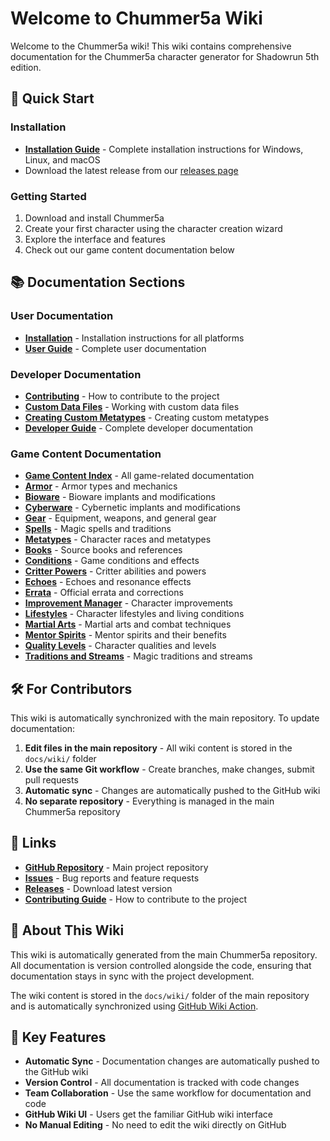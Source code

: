# Welcome to Chummer5a Wiki

Welcome to the Chummer5a wiki! This wiki contains comprehensive documentation for the Chummer5a character generator for Shadowrun 5th edition.

## 🚀 Quick Start

### Installation
- **[Installation Guide](Installation.md)** - Complete installation instructions for Windows, Linux, and macOS
- Download the latest release from our [releases page](https://github.com/chummer5a/chummer5a/releases)

### Getting Started
1. Download and install Chummer5a
2. Create your first character using the character creation wizard
3. Explore the interface and features
4. Check out our game content documentation below

## 📚 Documentation Sections

### User Documentation
- **[Installation](Installation.md)** - Installation instructions for all platforms
- **[User Guide](user-guide/README.md)** - Complete user documentation

### Developer Documentation
- **[Contributing](Contributing.md)** - How to contribute to the project
- **[Custom Data Files](Custom-Data-Files.md)** - Working with custom data files
- **[Creating Custom Metatypes](Creating-custom-metatypes.md)** - Creating custom metatypes
- **[Developer Guide](developer-guide/README.md)** - Complete developer documentation

### Game Content Documentation
- **[Game Content Index](game-content/README.md)** - All game-related documentation
- **[Armor](Armor.md)** - Armor types and mechanics
- **[Bioware](Bioware.md)** - Bioware implants and modifications
- **[Cyberware](Cyberware.md)** - Cybernetic implants and modifications
- **[Gear](Gear.md)** - Equipment, weapons, and general gear
- **[Spells](Spells.md)** - Magic spells and traditions
- **[Metatypes](Metatypes.md)** - Character races and metatypes
- **[Books](Books.md)** - Source books and references
- **[Conditions](Conditions.md)** - Game conditions and effects
- **[Critter Powers](Critter-Powers.md)** - Critter abilities and powers
- **[Echoes](Echoes.md)** - Echoes and resonance effects
- **[Errata](Errata.md)** - Official errata and corrections
- **[Improvement Manager](Improvement-Manager.md)** - Character improvements
- **[Lifestyles](Lifestyles.md)** - Character lifestyles and living conditions
- **[Martial Arts](Martial-Arts.md)** - Martial arts and combat techniques
- **[Mentor Spirits](Mentor-Spirits.md)** - Mentor spirits and their benefits
- **[Quality Levels](Quality-Levels.md)** - Character qualities and levels
- **[Traditions and Streams](Traditions-and-Streams.md)** - Magic traditions and streams

## 🛠️ For Contributors

This wiki is automatically synchronized with the main repository. To update documentation:

1. **Edit files in the main repository** - All wiki content is stored in the `docs/wiki/` folder
2. **Use the same Git workflow** - Create branches, make changes, submit pull requests
3. **Automatic sync** - Changes are automatically pushed to the GitHub wiki
4. **No separate repository** - Everything is managed in the main Chummer5a repository

## 🔗 Links

- **[GitHub Repository](https://github.com/chummer5a/chummer5a)** - Main project repository
- **[Issues](https://github.com/chummer5a/chummer5a/issues)** - Bug reports and feature requests
- **[Releases](https://github.com/chummer5a/chummer5a/releases)** - Download latest version
- **[Contributing Guide](Contributing.md)** - How to contribute to the project

## 📝 About This Wiki

This wiki is automatically generated from the main Chummer5a repository. All documentation is version controlled alongside the code, ensuring that documentation stays in sync with the project development.

The wiki content is stored in the `docs/wiki/` folder of the main repository and is automatically synchronized using [GitHub Wiki Action](https://github.com/marketplace/actions/github-wiki-action).

## 🎯 Key Features

- **Automatic Sync** - Documentation changes are automatically pushed to the GitHub wiki
- **Version Control** - All documentation is tracked with code changes
- **Team Collaboration** - Use the same workflow for documentation and code
- **GitHub Wiki UI** - Users get the familiar GitHub wiki interface
- **No Manual Editing** - No need to edit the wiki directly on GitHub
